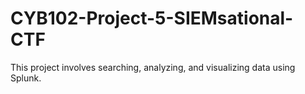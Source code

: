 # CYB102-Project-5-SIEMsational-CTF
This project involves searching, analyzing, and visualizing data using Splunk.

